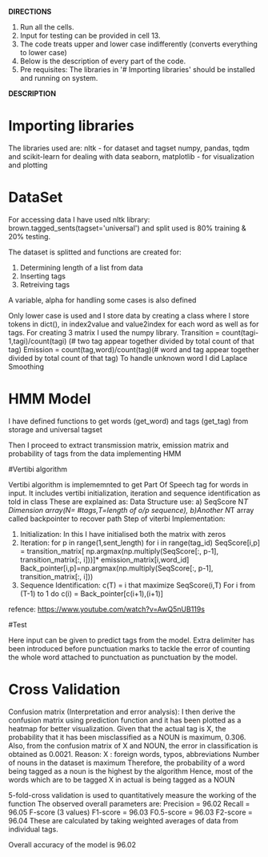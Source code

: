 ________________________________DIRECTIONS________________________________
1. Run all the cells.
2. Input for testing can be provided in cell 13.
3. The code treats upper and lower case indifferently (converts everything to lower case)
4. Below is the description of every part of the code.
5. Pre requisites: The libraries in '# Importing libraries' should be installed and running on system.


________________________________DESCRIPTION________________________________

# Importing libraries

The libraries used are:
nltk - for dataset and tagset
numpy, pandas, tqdm and scikit-learn for dealing with data
seaborn, matplotlib - for visualization and plotting


# DataSet

For accessing data I have used nltk library: brown.tagged_sents(tagset='universal') and split used is 80% training & 20% testing.

The dataset is splitted and functions are created for:
1. Determining length of a list from data
2. Inserting tags
3. Retreiving tags

A variable, alpha for handling some cases is also defined

Only lower case is used and I store data by creating a class where I store tokens in dict(), in index2value and value2index for each word as well as for tags.
For creating 3 matrix I used the numpy library. 
Transition = count(tagi-1,tagi)/count(tagi) (# two tag appear together divided by total count of that tag)
Emission = count(tag,word)/count(tag)(# word and tag appear together divided by total count of that tag)
To handle unknown word I did Laplace Smoothing



# HMM Model

I have defined functions to get words (get_word) and tags (get_tag) from storage and universal tagset

Then I proceed to extract transmission matrix, emission matrix and probability of tags from the data implementing HMM


#Vertibi algorithm

Vertibi algorithm is implememnted to get Part Of Speech tag for words in input.
It includes vertibi initialization, iteration and sequence identification as told in class
These are explained as:
Data Structure use: a) SeqScore N*T Dimension array(N= #tags,T=length of o/p sequence), b)Another N*T array called backpointer to recover path
Step of viterbi Implementation:
1) Initialization: In this I have initialised both the matrix with zeros
2) Iteration: for p in range(1,sent_length)
                  for i in range(tag_id)
                      SeqScore[i,p] = transition_matrix[ np.argmax(np.multiply(SeqScore[:, p-1], transition_matrix[:, i]))]* emission_matrix[i,word_id]
                      Back_pointer[i,p]=np.argmax(np.multiply(SeqScore[:, p-1], transition_matrix[:, i]))
3) Sequence Identification:
c(T) = i that maximize SeqScore(i,T)
For i from (T-1) to 1 do
c(i) = Back_pointer[c(i+1),(i+1)] 

refence: https://www.youtube.com/watch?v=AwQ5nUB119s


#Test

Here input can be given to predict tags from the model.
Extra delimiter has been introduced before punctuation marks to tackle the error of counting the whole word attached to punctuation as punctuation by the model.


# Cross Validation

Confusion matrix (Interpretation and error analysis):
I then derive the confusion matrix using prediction function and it has been plotted as a heatmap for better visualization.
Given that the actual tag is X, the probability that it has been misclassified as a NOUN is maximum, 0.306.
Also, from the confusion matrix of X and NOUN, the error in classification is obtained as 0.0021.
Reason: 
X : foreign words, typos, abbreviations
Number of nouns in the dataset is maximum
Therefore, the probability of a word being tagged as a noun is the highest by the algorithm
Hence, most of the words which are to be tagged X in actual is being tagged as a NOUN

5-fold-cross validation is used to quantitatively measure the working of the function
The observed overall parameters are:
Precision = 96.02
Recall = 96.05
F-score (3 values)
F1-score = 96.03
F0.5-score = 96.03
F2-score = 96.04
These are calculated by taking weighted averages of data from individual tags.

Overall accuracy of the model is 96.02
